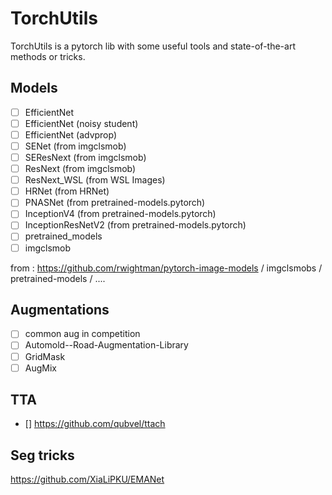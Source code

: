 # TorchUtils
TorchUtils is a pytorch lib with some useful tools and state-of-the-art methods or tricks.

## Models

- [ ] EfficientNet 
- [ ] EfficientNet (noisy student)
- [ ] EfficientNet (advprop)
- [ ] SENet (from imgclsmob)
- [ ] SEResNext (from imgclsmob)
- [ ] ResNext (from imgclsmob)
- [ ] ResNext_WSL (from WSL Images)
- [ ] HRNet (from HRNet)
- [ ] PNASNet (from pretrained-models.pytorch)
- [ ] InceptionV4 (from pretrained-models.pytorch)
- [ ] InceptionResNetV2 (from pretrained-models.pytorch)
- [ ] pretrained_models
- [ ] imgclsmob

from : https://github.com/rwightman/pytorch-image-models / imgclsmobs / pretrained-models / ....

## Augmentations

- [ ] common aug in competition
- [ ] Automold--Road-Augmentation-Library
- [ ] GridMask
- [ ] AugMix

## TTA
 - [] https://github.com/qubvel/ttach
 
## Seg tricks
https://github.com/XiaLiPKU/EMANet
